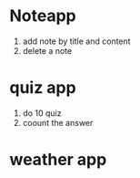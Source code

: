 # Noteapp
1. add note by title and content
2. delete a note


# quiz app
1. do 10 quiz 
2. coount the answer
# weather app